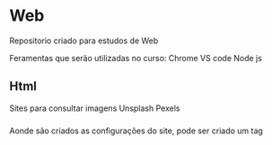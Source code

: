 # Web
Repositorio criado para estudos de Web

Feramentas que serão utilizadas no curso:
Chrome 
VS code 
Node js

## Html

Sites para consultar imagens Unsplash Pexels    

### <head> 
Aonde são criados as configurações do site, pode ser criado um tag <style> para o css dentro dela 
<tile> armazena o titulo do site
Utlizar a tag Link favicon para mudar o favicon

### <body>
Aonde todos os dados do site são inseridos
<h> Cria títulos podendo ser ordenados de acordo com o número h1 - h6
<P> Cria um parágrafo
<hr> Cria uma linha horizontal
Dentro do body pode ser criada uma tag <script> para o códifo em js
<br> Quebra linha
<!-- --> Comentarios 
& pode ser utlizado para inserir simbolos, Ex &euro
<img src="" alt=""> // É utilziado para inserir imagens dentro do site, podendo ser tanto de fontes internas quanto externas
Ao inserir imagens ambos ficam uma ao lado da outra.
lorem - gera o texto lorem para exemplificação
<strong> Mantem o texto em negrito
<em> Mantem o texto em itálico
<mark> Mantem o texto marcado
<big> Tag depreciada que mantém o texto grande 
<small> Tag ativa que mantém o texto pequeno
<del> Adiciona um texto deletado</del>
<ins> Adciona texto inserido, sublinhado <ins>

## Css
Utilizado para estilizar os dados inserido em HTML atrves de tags como body{}, h1{}
Pode ser utilziado a função style dentro de uma tag para estilizar a mesma 
<style> Quando utilzada dento do head estiliza todas as tags do código

### Comandos 
backgound-color: // Muda a cor do fundo 
color: // Muda a cor da fonte 
font: // Muda o estilo da fonte 

## JavaScript
Utilizado para a programção do código em si

### Funções
window.alert() // Cria um alerta para o usúario
window.confirm() // Pede uma confirmação para o usúario 
window.prompt() // Pede uma resposta para o usúario
Comentatios // ou /* */
typeof // Mostra o tipo de uma variavel

### Variaveis 
Letras maiusculas e minusculas são diferenciaveis 
declaração de variveis var nome = 'dado'

#### Tipos primitivos primordiais 
number =  Engloba todos os tipo de números Ex: 1, 1.5
string = Engloba todos os tipos de texto  
boolean  = true ou false